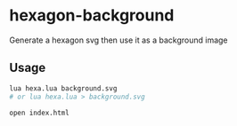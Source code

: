 # hexagon-background

Generate a hexagon svg then use it as a background image

## Usage

```sh
lua hexa.lua background.svg
# or lua hexa.lua > background.svg

open index.html
```
